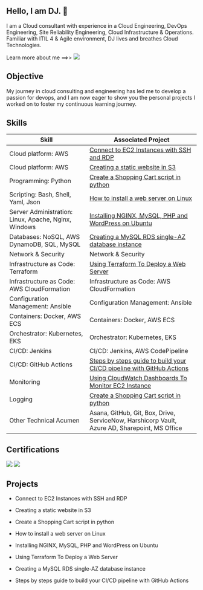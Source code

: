 ## Hello, I am DJ. 👋


I am a Cloud consultant with experience in a Cloud Engineering, DevOps Engineering, Site Reliability Engineering, Cloud Infrastructure & Operations. Familiar with ITIL 4 & Agile environment, DJ lives and breathes Cloud Technologies.

Learn more about me ==>> <a href="https://www.linkedin.com/in/djakaridiakone/"><img src="https://img.shields.io/badge/-LinkedIn-0072b1?&style=for-the-badge&logo=linkedin&logoColor=white" /></a>


## Objective


My journey in cloud consulting and engineering has led me to develop a passion for devops, and I am now eager to show you the personal projects I worked on to foster my continuous learning journey.


## Skills


| Skill                                         | Associated Project         |
|-----------------------------------------------|----------------------------|
| Cloud platform: AWS                           | <a href="https://github.com/djcloudking/aws-skills-challenges/blob/main/11_Connect%20to%20EC2%20Instances%20with%20SSH%20and%20RDP/How%20to%20troubleshoot%20EC2%20instances.md">Connect to EC2 Instances with SSH and RDP</a>|
| Cloud platform: AWS                           | <a href="https://github.com/djcloudking/aws-skills-challenges/blob/main/10_Creating%20a%20static%20website%20in%20S3/Creating%20a%20static%20website%20in%20S3.md">Creating a static website in S3</a>|
| Programming: Python                           | <a href="https://github.com/djcloudking/python-challenges">Create a Shopping Cart script in python</a>|
| Scripting: Bash, Shell, Yaml, Json            | <a href="https://github.com/djcloudking/shell-scripting/blob/main/Linux/Unix/How%20to%20install%20a%20web%20server%20on%20Linux.pdf">How to install a web server on Linux</a>|
| Server Administration: Linux, Apache, Nginx, Windows         | <a href="https://github.com/djcloudking/devops-challenges/blob/main/Apache%20%26%20Nginx/Readme.md">Installing NGINX, MySQL, PHP and WordPress on Ubuntu</a>|
| Databases: NoSQL, AWS DynamoDB, SQL, MySQL    | <a href="https://medium.com/@djakkone/creating-a-mysql-rds-single-az-database-instance-e747b6145d99"> Creating a MySQL RDS single-AZ database instance</a> |
| Network & Security                            | Network & Security |
| Infrastructure as Code: Terraform             | <a href="https://github.com/djcloudking/python-challenges">Using Terraform To Deploy a Web Server</a>|
| Infrastructure as Code: AWS CloudFormation    | Infrastructure as Code: AWS CloudFormation |
| Configuration Management: Ansible             | Configuration Management: Ansible|
| Containers: Docker, AWS ECS                   | Containers: Docker, AWS ECS   |
| Orchestrator: Kubernetes, EKS                 | Orchestrator: Kubernetes, EKS |
| CI/CD: Jenkins    | CI/CD: Jenkins, AWS CodePipeline   |
| CI/CD: GitHub Actions    | <a href="https://medium.com/@djakkone/steps-by-steps-guide-to-build-your-ci-cd-pipeline-with-github-actions-d057932e825f">Steps by steps guide to build your CI/CD pipeline with GitHub Actions</a>|  |
| Monitoring           | <a href="https://medium.com/@djakkone/using-cloudwatch-dashboards-to-monitor-ec2-instance-4c46d131be9f">Using CloudWatch Dashboards To Monitor EC2 Instance</a> |
| Logging                  | <a href="https://github.com/djcloudking/python-challenges">Create a Shopping Cart script in python</a>|
| Other Technical Acumen                 | Asana, GitHub, Git, Box, Drive, ServiceNow, Harshicorp Vault, Azure AD, Sharepoint, MS Office |



## Certifications

<div>
<img src="https://img.shields.io/badge/AWS%20Cloud%20Practitioner-232F3E?style=for-the-badge&logo=amazon-aws&logoColor=FF9900" />
<img src="https://img.shields.io/badge/Azure%20Fundamentals-0089D6?style=for-the-badge&logo=microsoft-azure&logoColor=white" />
<!--  <img src="https://img.shields.io/badge/Linux%20Essentials-231F20?style=for-the-badge&logo=linux&logoColor=FCC624" />  -->
<!--  <img src="https://img.shields.io/badge/AWS%20Solutions%20Architect-232F3E?style=for-the-badge&logo=amazon-aws&logoColor=FF9900" /> -->
</div>

## Projects


- Connect to EC2 Instances with SSH and RDP

- Creating a static website in S3
  
-	Create a Shopping Cart script in python

- How to install a web server on Linux

- Installing NGINX, MySQL, PHP and WordPress on Ubuntu
  
- Using Terraform To Deploy a Web Server

- Creating a MySQL RDS single-AZ database instance

- Steps by steps guide to build your CI/CD pipeline with GitHub Actions


